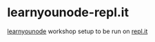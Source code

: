 # learnyounode-repl.it

[learnyounode](https://github.com/workshopper/learnyounode) workshop setup to be run on [repl.it](https://repl.it/@duzun/learnyounode)


